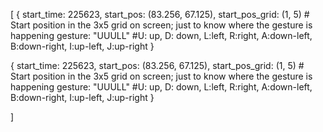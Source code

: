 [
  {
    start_time: 225623,
    start_pos: (83.256, 67.125),
    start_pos_grid: (1, 5)  # Start position in the 3x5 grid on screen; just to know where the gesture is happening
    gesture: "UUULL"     #U: up, D: down, L:left, R:right, A:down-left, B:down-right, I:up-left, J:up-right
  }

  {
    start_time: 225623,
    start_pos: (83.256, 67.125),
    start_pos_grid: (1, 5)  # Start position in the 3x5 grid on screen; just to know where the gesture is happening
    gesture: "UUULL"     #U: up, D: down, L:left, R:right, A:down-left, B:down-right, I:up-left, J:up-right
  }

]




